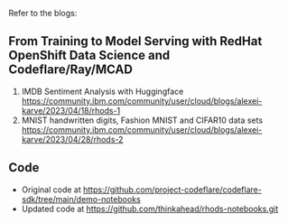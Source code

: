 Refer to the blogs:
## From Training to Model Serving with RedHat OpenShift Data Science and Codeflare/Ray/MCAD
1. IMDB Sentiment Analysis with Huggingface https://community.ibm.com/community/user/cloud/blogs/alexei-karve/2023/04/18/rhods-1
2. MNIST handwritten digits, Fashion MNIST and CIFAR10 data sets https://community.ibm.com/community/user/cloud/blogs/alexei-karve/2023/04/28/rhods-2

## Code
- Original code at https://github.com/project-codeflare/codeflare-sdk/tree/main/demo-notebooks
- Updated code at https://github.com/thinkahead/rhods-notebooks.git
